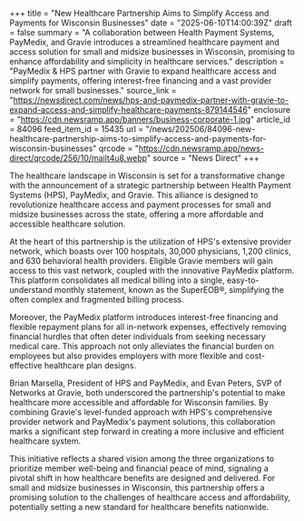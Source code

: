+++
title = "New Healthcare Partnership Aims to Simplify Access and Payments for Wisconsin Businesses"
date = "2025-06-10T14:00:39Z"
draft = false
summary = "A collaboration between Health Payment Systems, PayMedix, and Gravie introduces a streamlined healthcare payment and access solution for small and midsize businesses in Wisconsin, promising to enhance affordability and simplicity in healthcare services."
description = "PayMedix & HPS partner with Gravie to expand healthcare access and simplify payments, offering interest-free financing and a vast provider network for small businesses."
source_link = "https://newsdirect.com/news/hps-and-paymedix-partner-with-gravie-to-expand-access-and-simplify-healthcare-payments-879144546"
enclosure = "https://cdn.newsramp.app/banners/business-corporate-1.jpg"
article_id = 84096
feed_item_id = 15435
url = "/news/202506/84096-new-healthcare-partnership-aims-to-simplify-access-and-payments-for-wisconsin-businesses"
qrcode = "https://cdn.newsramp.app/news-direct/qrcode/256/10/mailt4u8.webp"
source = "News Direct"
+++

<p>The healthcare landscape in Wisconsin is set for a transformative change with the announcement of a strategic partnership between Health Payment Systems (HPS), PayMedix, and Gravie. This alliance is designed to revolutionize healthcare access and payment processes for small and midsize businesses across the state, offering a more affordable and accessible healthcare solution.</p><p>At the heart of this partnership is the utilization of HPS's extensive provider network, which boasts over 100 hospitals, 30,000 physicians, 1,200 clinics, and 630 behavioral health providers. Eligible Gravie members will gain access to this vast network, coupled with the innovative PayMedix platform. This platform consolidates all medical billing into a single, easy-to-understand monthly statement, known as the SuperEOB®, simplifying the often complex and fragmented billing process.</p><p>Moreover, the PayMedix platform introduces interest-free financing and flexible repayment plans for all in-network expenses, effectively removing financial hurdles that often deter individuals from seeking necessary medical care. This approach not only alleviates the financial burden on employees but also provides employers with more flexible and cost-effective healthcare plan designs.</p><p>Brian Marsella, President of HPS and PayMedix, and Evan Peters, SVP of Networks at Gravie, both underscored the partnership's potential to make healthcare more accessible and affordable for Wisconsin families. By combining Gravie's level-funded approach with HPS's comprehensive provider network and PayMedix's payment solutions, this collaboration marks a significant step forward in creating a more inclusive and efficient healthcare system.</p><p>This initiative reflects a shared vision among the three organizations to prioritize member well-being and financial peace of mind, signaling a pivotal shift in how healthcare benefits are designed and delivered. For small and midsize businesses in Wisconsin, this partnership offers a promising solution to the challenges of healthcare access and affordability, potentially setting a new standard for healthcare benefits nationwide.</p>